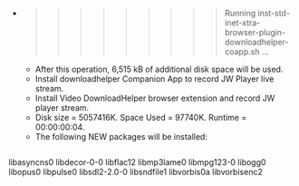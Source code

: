 * >>>>>>>>> Running inst-std-inet-xtra-browser-plugin-downloadhelper-coapp.sh ...
  * After this operation, 6,515 kB of additional disk space will be used.
  * Install downloadhelper Companion App to record JW Player live stream.
  * Install Video DownloadHelper browser extension and record JW player stream.
  * Disk size = 5057416K. Space Used = 97740K. Runtime = 00:00:00:04.
  * The following NEW packages will be installed:
  ```bash
libasyncns0 libdecor-0-0 libflac12 libmp3lame0 libmpg123-0
libogg0 libopus0 libpulse0 libsdl2-2.0-0 libsndfile1
libvorbis0a libvorbisenc2
  ```
